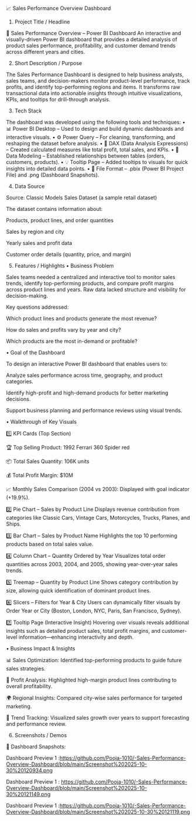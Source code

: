 📈 Sales Performance Overview Dashboard
1. Project Title / Headline

💼 Sales Performance Overview – Power BI Dashboard
An interactive and visually-driven Power BI dashboard that provides a detailed analysis of product sales performance, profitability, and customer demand trends across different years and cities.

2. Short Description / Purpose

The Sales Performance Dashboard is designed to help business analysts, sales teams, and decision-makers monitor product-level performance, track profits, and identify top-performing regions and items. It transforms raw transactional data into actionable insights through intuitive visualizations, KPIs, and tooltips for drill-through analysis.

3. Tech Stack

The dashboard was developed using the following tools and techniques:
• 📊 Power BI Desktop – Used to design and build dynamic dashboards and interactive visuals.
• ⚙️ Power Query – For cleaning, transforming, and reshaping the dataset before analysis.
• 🧮 DAX (Data Analysis Expressions) – Created calculated measures like total profit, total sales, and KPIs.
• 🧠 Data Modeling – Established relationships between tables (orders, customers, products).
• 💡 Tooltip Page – Added tooltips to visuals for quick insights into detailed data points.
• 💾 File Format – .pbix (Power BI Project File) and .png (Dashboard Snapshots).

4. Data Source

Source: Classic Models Sales Dataset (a sample retail dataset)

The dataset contains information about:

Products, product lines, and order quantities

Sales by region and city

Yearly sales and profit data

Customer order details (quantity, price, and margin)

5. Features / Highlights
• Business Problem

Sales teams needed a centralized and interactive tool to monitor sales trends, identify top-performing products, and compare profit margins across product lines and years. Raw data lacked structure and visibility for decision-making.

Key questions addressed:

Which product lines and products generate the most revenue?

How do sales and profits vary by year and city?

Which products are the most in-demand or profitable?

• Goal of the Dashboard

To design an interactive Power BI dashboard that enables users to:

Analyze sales performance across time, geography, and product categories.

Identify high-profit and high-demand products for better marketing decisions.

Support business planning and performance reviews using visual trends.

• Walkthrough of Key Visuals

1️⃣ KPI Cards (Top Section)

🏆 Top Selling Product: 1992 Ferrari 360 Spider red

📦 Total Sales Quantity: 106K units

💰 Total Profit Margin: $10M

📈 Monthly Sales Comparison (2004 vs 2003): Displayed with goal indicator (+19.9%).

2️⃣ Pie Chart – Sales by Product Line
Displays revenue contribution from categories like Classic Cars, Vintage Cars, Motorcycles, Trucks, Planes, and Ships.

3️⃣ Bar Chart – Sales by Product Name
Highlights the top 10 performing products based on total sales value.

4️⃣ Column Chart – Quantity Ordered by Year
Visualizes total order quantities across 2003, 2004, and 2005, showing year-over-year sales trends.

5️⃣ Treemap – Quantity by Product Line
Shows category contribution by size, allowing quick identification of dominant product lines.

6️⃣ Slicers – Filters for Year & City
Users can dynamically filter visuals by Order Year or City (Boston, London, NYC, Paris, San Francisco, Sydney).

7️⃣ Tooltip Page (Interactive Insight)
Hovering over visuals reveals additional insights such as detailed product sales, total profit margins, and customer-level information—enhancing interactivity and depth.

• Business Impact & Insights

📊 Sales Optimization: Identified top-performing products to guide future sales strategies.

💼 Profit Analysis: Highlighted high-margin product lines contributing to overall profitability.

🌍 Regional Insights: Compared city-wise sales performance for targeted marketing.

📅 Trend Tracking: Visualized sales growth over years to support forecasting and performance review.

6. Screenshots / Demos

📸 Dashboard Snapshots:

 Dashboard Preview 1 :https://github.com/Pooja-1010/-Sales-Performance-Overview-Dashboard/blob/main/Screenshot%202025-10-30%20120934.png

 Dashboard Preview 1 : https://github.com/Pooja-1010/-Sales-Performance-Overview-Dashboard/blob/main/Screenshot%202025-10-30%20121149.png
  
 Dashboard Preview 1 :https://github.com/Pooja-1010/-Sales-Performance-Overview-Dashboard/blob/main/Screenshot%202025-10-30%20121119.png
   
 




